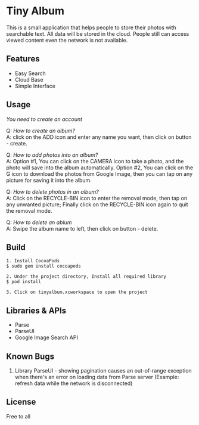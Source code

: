 # Tiny Album
This is a small application that helps people to store their photos with searchable text. All data will be stored in the cloud. People still can access viewed content even the network is not available.

## Features
* Easy Search
* Cloud Base
* Simple Interface

## Usage
*You need to create an account*

Q: *How to create an album?*  
A: click on the ADD icon and enter any name you want, then click on button - create.

Q: *How to add photos into an album?*  
A: Option #1, You can click on the CAMERA icon to take a photo, and the photo will save into the album automatically. Option #2, You can click on the G icon to download the photos from Google Image, then you can tap on any picture for saving it into the album.

Q: *How to delete photos in an album?*  
A: Click on the RECYCLE-BIN icon to enter the removal mode, then tap on any unwanted picture; Finally click on the RECYCLE-BIN icon again to quit the removal mode.

Q: *How to delete an ablum*  
A: Swipe the album name to left, then click on button - delete.

## Build
```
1. Install CocoaPods
$ sudo gem install cocoapods

2. Under the project directory, Install all required library
$ pod install

3. Click on tinyalbum.xcworkspace to open the project
```

## Libraries & APIs
* Parse
* ParseUI
* Google Image Search API

## Known Bugs
1. Library ParseUI - showing pagination causes an out-of-range exception when there's an error on loading data from Parse server (Example: refresh data while the network is disconnected)

## License
Free to all
